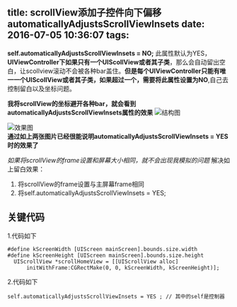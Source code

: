 title: scrollView添加子控件向下偏移automaticallyAdjustsScrollViewInsets
date: 2016-07-05 10:36:07
tags:
---

**self.automaticallyAdjustsScrollViewInsets = NO;**
此属性默认为YES，**UIViewController下如果只有一个UIScollView或者其子类**，那么会自动留出空白，让scollview滚动不会被各种bar盖住。**但是每个UIViewController只能有唯一一个UIScollView或者其子类，如果超过一个，需要将此属性设置为NO**,自己去控制留白以及坐标问题。

**我将scrollView的坐标避开各种bar，就会看到automaticallyAdjustsScrollViewInsets属性的效果**
![结构图](http://7xrirn.com1.z0.glb.clouddn.com/scrollViewstructure.png)  
<!-- more -->
![效果图](http://7xrirn.com1.z0.glb.clouddn.com/scrollVieweffect.gif)  
**通过如上两张图片已经很能说明automaticallyAdjustsScrollViewInsets = YES时的效果了**

*如果将scrollView的frame设置和屏幕大小相同，就不会出现我模拟的问题*
解决如上留白效果：
  1.  将scrollView的frame设置与主屏幕frame相同
  2.  将self.automaticallyAdjustsScrollViewInsets = YES;



关键代码
---
1.代码如下
```
#define kScreenWidth [UIScreen mainScreen].bounds.size.width
#define kScreenHeight [UIScreen mainScreen].bounds.size.height
  UIScrollView *scrollHomeView = [[UIScrollView alloc]
      initWithFrame:CGRectMake(0, 0, kScreenWidth, kScreenHeight)];
```

2.代码如下
```
self.automaticallyAdjustsScrollViewInsets = YES ; // 其中的self是控制器
```